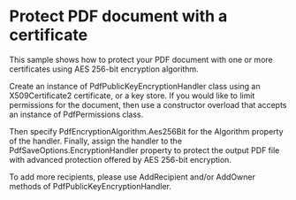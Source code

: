 # Protect PDF document with a certificate
This sample shows how to protect your PDF document with one or more certificates using AES 256-bit encryption algorithm.

Create an instance of PdfPublicKeyEncryptionHandler class using an X509Certificate2 certificate, or a key store. If you would like to limit permissions for the document, then use a constructor overload that accepts an instance of PdfPermissions class. 

Then specify PdfEncryptionAlgorithm.Aes256Bit for the Algorithm property of the handler. Finally, assign the handler to the PdfSaveOptions.EncryptionHandler property to protect the output PDF file with advanced protection offered by AES 256-bit encryption.

To add more recipients, please use AddRecipient and/or AddOwner methods of PdfPublicKeyEncryptionHandler.